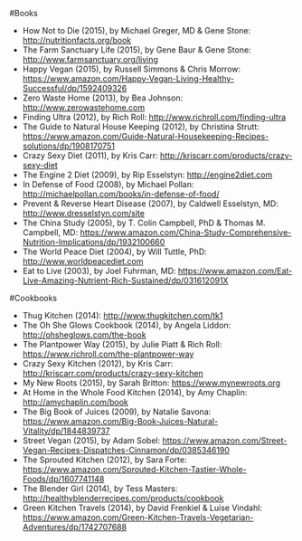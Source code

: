 #Books
- How Not to Die (2015), by Michael Greger, MD & Gene Stone: http://nutritionfacts.org/book
- The Farm Sanctuary Life (2015), by Gene Baur & Gene Stone: http://www.farmsanctuary.org/living
- Happy Vegan (2015), by Russell Simmons & Chris Morrow: https://www.amazon.com/Happy-Vegan-Living-Healthy-Successful/dp/1592409326
- Zero Waste Home (2013), by Bea Johnson: http://www.zerowastehome.com
- Finding Ultra (2012), by Rich Roll: http://www.richroll.com/finding-ultra
- The Guide to Natural House Keeping (2012), by Christina Strutt: https://www.amazon.com/Guide-Natural-Housekeeping-Recipes-solutions/dp/1908170751
- Crazy Sexy Diet (2011), by Kris Carr: http://kriscarr.com/products/crazy-sexy-diet
- The Engine 2 Diet (2009), by Rip Esselstyn: http://engine2diet.com
- In Defense of Food (2008), by Michael Pollan: http://michaelpollan.com/books/in-defense-of-food/
- Prevent & Reverse Heart Disease (2007), by Caldwell Esselstyn, MD: http://www.dresselstyn.com/site
- The China Study (2005), by T. Colin Campbell, PhD & Thomas M. Campbell, MD: https://www.amazon.com/China-Study-Comprehensive-Nutrition-Implications/dp/1932100660
- The World Peace Diet (2004), by Will Tuttle, PhD: http://www.worldpeacediet.com
- Eat to Live (2003), by Joel Fuhrman, MD: https://www.amazon.com/Eat-Live-Amazing-Nutrient-Rich-Sustained/dp/031612091X

#Cookbooks
- Thug Kitchen (2014): http://www.thugkitchen.com/tk1
- The Oh She Glows Cookbook (2014), by Angela Liddon: http://ohsheglows.com/the-book
- The Plantpower Way (2015), by Julie Piatt & Rich Roll: https://www.richroll.com/the-plantpower-way
- Crazy Sexy Kitchen (2012), by Kris Carr: http://kriscarr.com/products/crazy-sexy-kitchen
- My New Roots (2015), by Sarah Britton: https://www.mynewroots.org
- At Home in the Whole Food Kitchen (2014), by Amy Chaplin: http://amychaplin.com/book
- The Big Book of Juices (2009), by Natalie Savona: https://www.amazon.com/Big-Book-Juices-Natural-Vitality/dp/1844839737
- Street Vegan (2015), by Adam Sobel: https://www.amazon.com/Street-Vegan-Recipes-Dispatches-Cinnamon/dp/0385346190
- The Sprouted Kitchen (2012), by Sara Forte: https://www.amazon.com/Sprouted-Kitchen-Tastier-Whole-Foods/dp/1607741148
- The Blender Girl (2014), by Tess Masters: http://healthyblenderrecipes.com/products/cookbook
- Green Kitchen Travels (2014), by David Frenkiel & Luise Vindahl: https://www.amazon.com/Green-Kitchen-Travels-Vegetarian-Adventures/dp/1742707688
